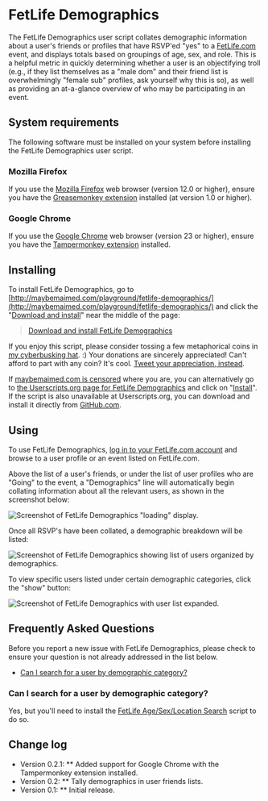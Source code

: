 # FetLife Demographics

The FetLife Demographics user script collates demographic information about a user's friends or profiles that have RSVP'ed "yes" to a [FetLife.com](https://fetlife.com/) event, and displays totals based on groupings of age, sex, and role. This is a helpful metric in quickly determining whether a user is an objectifying troll (e.g., if they list themselves as a "male dom" and their friend list is overwhelmingly "female sub" profiles, ask yourself why this is so), as well as providing an at-a-glance overview of who may be participating in an event.

## System requirements

The following software must be installed on your system before installing the FetLife Demographics user script.

### Mozilla Firefox

If you use the [Mozilla Firefox](http://getfirefox.com/) web browser (version 12.0 or higher), ensure you have the [Greasemonkey extension](https://addons.mozilla.org/en-US/firefox/addon/greasemonkey/) installed (at version 1.0 or higher).

### Google Chrome

If you use the [Google Chrome](https://chrome.google.com/) web browser (version 23 or higher), ensure you have the [Tampermonkey extension](https://chrome.google.com/webstore/detail/tampermonkey/dhdgffkkebhmkfjojejmpbldmpobfkfo) installed.

## Installing

To install FetLife Demographics, go to [http://maybemaimed.com/playground/fetlife-demographics/](http://maybemaimed.com/playground/fetlife-demographics/) and click the "[Download and install](https://userscripts.org/scripts/source/151628.user.js)" near the middle of the page:

> [Download and install FetLife Demographics](https://userscripts.org/scripts/source/151628.user.js)

If you enjoy this script, please consider tossing a few metaphorical coins in [my cyberbusking hat](http://maybemaimed.com/cyberbusking/). :) Your donations are sincerely appreciated! Can't afford to part with any coin? It's cool. [Tweet your appreciation, instead](https://twitter.com/intent/tweet?text=It%27s%20much%20easier%20to%20figure%20out%20if%20I%20want%20to%20go%20to%20event%20%40FetLife%20using%20%40maymaym%5C%27s%20%23FetLife%20Demographics%20script%3A%20http%3A%2F%2Fmaybemaimed.com%2Fplayground%2Ffetlife-demographics%2F%20Thanks%5C%21).

If [maybemaimed.com is censored](http://maybemaimed.com/where-im-censored/) where you are, you can alternatively go to [the Userscripts.org page for FetLife Demographics](https://userscripts.org/scripts/show/151628) and click on "[Install](http://userscripts.org/scripts/source/151628.user.js)". If the script is also unavailable at Userscripts.org, you can download and install it directly from [GitHub.com](https://github.com/meitar/fetlife-demographics/raw/master/fetlife-demographics.user.js).

## Using

To use FetLife Demographics, [log in to your FetLife.com account](https://fetlife.com/login) and browse to a user profile or an event listed on FetLife.com.

Above the list of a user's friends, or under the list of user profiles who are "Going" to the event, a "Demographics" line will automatically begin collating information about all the relevant users, as shown in the screenshot below:

![Screenshot of FetLife Demographics "loading" display.](http://i.imgur.com/QjHvg.png)

Once all RSVP's have been collated, a demographic breakdown will be listed:

![Screenshot of FetLife Demographics showing list of users organized by demographics.](http://i.imgur.com/UUQ4K.png)

To view specific users listed under certain demographic categories, click the "show" button:

![Screenshot of FetLife Demographics with user list expanded.](http://i.imgur.com/dmCoG.png)

## Frequently Asked Questions

Before you report a new issue with FetLife Demographics, please check to ensure your question is not already addressed in the list below.

* [Can I search for a user by demographic category?](#can-i-search-for-a-user-by-demographic-category)

### Can I search for a user by demographic category?

Yes, but you'll need to install the [FetLife Age/Sex/Location Search](http://maybemaimed.com/playground/fetlife-aslsearch/) script to do so.

## Change log

* Version 0.2.1:
** Added support for Google Chrome with the Tampermonkey extension installed.
* Version 0.2:
** Tally demographics in user friends lists.
* Version 0.1:
** Initial release.
